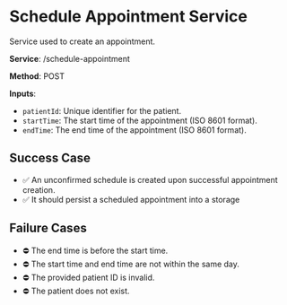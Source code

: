 # Schedule Appointment Service

Service used to create an appointment.

**Service**: /schedule-appointment

**Method**: POST

**Inputs**:

- `patientId`: Unique identifier for the patient.
- `startTime`: The start time of the appointment (ISO 8601 format).
- `endTime`: The end time of the appointment (ISO 8601 format).

## Success Case

- ✅ An unconfirmed schedule is created upon successful appointment creation.
- ✅ It should persist a scheduled appointment into a storage

## Failure Cases

- ⛔ The end time is before the start time.
- ⛔ The start time and end time are not within the same day.
- ⛔ The provided patient ID is invalid.
- ⛔ The patient does not exist.